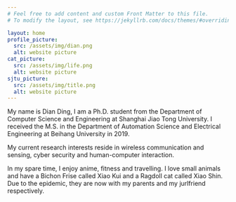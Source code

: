 ```yaml
---
# Feel free to add content and custom Front Matter to this file.
# To modify the layout, see https://jekyllrb.com/docs/themes/#overriding-theme-defaults

layout: home
profile_picture:
  src: /assets/img/dian.png
  alt: website picture
cat_picture:
  src: /assets/img/life.png
  alt: website picture
sjtu_picture:
  src: /assets/img/title.png
  alt: website picture
---
```


<p>
	My name is Dian Ding, I am a Ph.D. student from the Department of Computer Science and Engineering at Shanghai Jiao Tong University. I received the M.S. in the Department of Automation Science and Electrical Engineering at Beihang University in 2019.
</p>


<p>
	My current research interests reside in wireless communication and sensing, cyber security and human-computer interaction.
</p>

<p>
    In my spare time, I enjoy anime, fitness and travelling. I love small animals and have a Bichon Frise called Xiao Kui and a Ragdoll cat called Xiao Shin. Due to the epidemic, they are now with my parents and my jurlfriend respectively.
</p>
